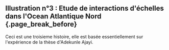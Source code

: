 ## Illustration n°3 : Etude de interactions d'échelles dans l'Ocean Atlantique Nord  {.page_break_before}

Ceci est une troisieme histoire, elle est basée essentiellement sur l'expérience de la thèse d'Adekunle Ajayi. 
